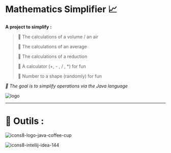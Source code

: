 ﻿# Mathematics Simplifier 📈
 
**A project to simplify  :**
> 🔹 The calculations of a volume / an air 
>
> 🔹 The calculations of an average 
>
> 🔹 The calculations of a reduction 
>
> 🔹 A calculator (+, - , / , *) for fun
>
> 🔹 Number to a shape (randomly) for fun

*🌴 The goal is to simplify operations via the Java language*

![logo](https://user-images.githubusercontent.com/47704223/128952330-d92597d7-9cda-498a-8bd8-eca54de89661.png)

---

# 🔨 Outils :

![icons8-logo-java-coffee-cup](https://user-images.githubusercontent.com/47704223/128952567-bc018c34-768b-44af-b16d-def0185659cc.gif)

![icons8-intellij-idea-144](https://user-images.githubusercontent.com/47704223/128952644-4a609472-85f2-480a-8316-546e9bd47300.png)


